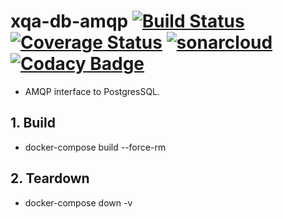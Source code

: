# xqa-db-amqp [![Build Status](https://travis-ci.org/jameshnsears/xqa-db-amqp.svg?branch=master)](https://travis-ci.org/jameshnsears/xqa-db-amqp) [![Coverage Status](https://coveralls.io/repos/github/jameshnsears/xqa-db-amqp/badge.svg?branch=master)](https://coveralls.io/github/jameshnsears/xqa-db-amqp?branch=master) [![sonarcloud](https://sonarcloud.io/api/project_badges/measure?project=jameshnsears_xqa-db-amqp&metric=alert_status)](https://sonarcloud.io/dashboard?id=jameshnsears_xqa-db-amqp) [![Codacy Badge](https://api.codacy.com/project/badge/Grade/f33bf327562042818143d07210cd8926)](https://www.codacy.com/app/jameshnsears/xqa-db-amqp?utm_source=github.com&amp;utm_medium=referral&amp;utm_content=jameshnsears/xqa-db-amqp&amp;utm_campaign=Badge_Grade)
* AMQP interface to PostgresSQL.

## 1. Build
* docker-compose build --force-rm

## 2. Teardown
* docker-compose down -v
